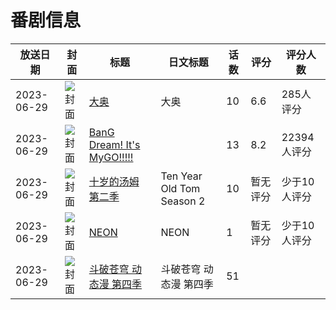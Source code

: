 # 番剧信息

|放送日期|封面|标题|日文标题|话数|评分|评分人数|
|---|---|---|---|---|---|---|
|2023-06-29|![封面](https://lain.bgm.tv/pic/cover/c/85/48/425986_mjjya.jpg)|[大奥](https://bangumi.tv/subject/425986)|大奥|10|6.6|285人评分|
|2023-06-29|![封面](https://lain.bgm.tv/pic/cover/c/e7/a7/428735_1v11n.jpg)|[BanG Dream! It's MyGO!!!!!](https://bangumi.tv/subject/428735)||13|8.2|22394人评分|
|2023-06-29|![封面](https://lain.bgm.tv/pic/cover/c/9a/80/441661_Vip7s.jpg)|[十岁的汤姆 第二季](https://bangumi.tv/subject/441661)|Ten Year Old Tom Season 2|10|暂无评分|少于10人评分|
|2023-06-29|![封面](https://lain.bgm.tv/pic/cover/c/77/9c/446172_aZxpo.jpg)|[NEON](https://bangumi.tv/subject/446172)|NEON|1|暂无评分|少于10人评分|
|2023-06-29|![封面](https://lain.bgm.tv/pic/cover/c/29/69/516648_4pV04.jpg)|[斗破苍穹 动态漫 第四季](https://bangumi.tv/subject/516648)|斗破苍穹 动态漫 第四季|51|||
